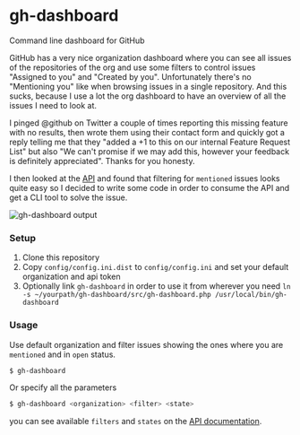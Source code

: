 gh-dashboard
============

Command line dashboard for GitHub

GitHub has a very nice organization dashboard where you can see all issues of the repositories of the org and use some filters to control issues "Assigned to you" and "Created by you". Unfortunately there's no "Mentioning you" like when browsing issues in a single repository. And this sucks, because I use a lot the org dashboard to have an overview of all the issues I need to look at.

I pinged @github on Twitter a couple of times reporting this missing feature with no results, then wrote them using their contact form and quickly got a reply telling me that they "added a +1 to this on our internal Feature Request List" but also "We can't promise if we may add this, however your feedback is definitely appreciated". Thanks for you honesty.

I then looked at the [API](https://developer.github.com/v3/issues/#list-issues) and found that filtering for `mentioned` issues looks quite easy so I decided to write some code in order to consume the API and get a CLI tool to solve the issue.

![gh-dashboard output](https://dl.dropboxusercontent.com/u/6656849/gh-dashboard.png)

### Setup
 1. Clone this repository
 2. Copy `config/config.ini.dist` to `config/config.ini` and set your default organization and api token
 3. Optionally link `gh-dashboard` in order to use it from wherever you need `ln -s ~/yourpath/gh-dashboard/src/gh-dashboard.php /usr/local/bin/gh-dashboard`

### Usage

Use default organization and filter issues showing the ones where you are `mentioned` and in `open` status.
```bash
$ gh-dashboard
```

Or specify all the parameters
```bash
$ gh-dashboard <organization> <filter> <state>
```

you can see available `filters` and `states` on the [API documentation](https://developer.github.com/v3/issues/#list-issues).
